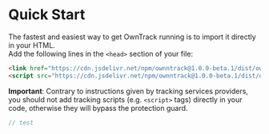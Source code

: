 # Quick Start

The fastest and easiest way to get OwnTrack running is to import it directly in your HTML.  
Add the following lines in the `<head>` section of your file:

```html
<link href="https://cdn.jsdelivr.net/npm/ownntrack@1.0.0-beta.1/dist/owntrack.min.css" rel="stylesheet" />
<script src="https://cdn.jsdelivr.net/npm/ownntrack@1.0.0-beta.1/dist/owntrack.min.js"></script>
```

**Important**: Contrary to instructions given by tracking services providers, you should not add tracking scripts (e.g. `<script>` tags) directly in your code, otherwise they will bypass the protection guard.


```js
// test
```

